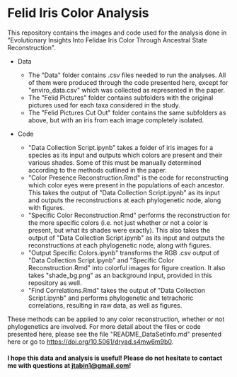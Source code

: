 # Felid Iris Color Analysis
This repository contains the images and code used for the analysis done in "Evolutionary Insights Into Felidae Iris Color Through Ancestral State Reconstruction".

- Data
  - The "Data" folder contains .csv files needed to run the analyses. All of them were produced through the code presented here, except for "enviro_data.csv" which was collected as represented in the paper.
  - The "Felid Pictures" folder contains subfolders with the original pictures used for each taxa considered in the study.
  - The "Felid Pictures Cut Out" folder contains the same subfolders as above, but with an iris from each image completely isolated.

- Code
  - "Data Collection Script.ipynb" takes a folder of iris images for a species as its input and outputs which colors are present and their various shades. Some of this must be manually determined according to the methods outlined in the paper.
  - "Color Presence Reconstruction.Rmd" is the code for reconstructing which color eyes were present in the populations of each ancestor. This takes the output of "Data Collection Script.ipynb" as its input and outputs the reconstructions at each phylogenetic node, along with figures. 
  - "Specific Color Reconstruction.Rmd" performs the reconstruction for the more specific colors (i.e. not just whether or not a color is present, but what its shades were exactly). This also takes the output of "Data Collection Script.ipynb" as its input and outputs the reconstructions at each phylogenetic node, along with figures. 
  - "Output Specific Colors.ipynb" transforms the RGB .csv output of "Data Collection Script.ipynb" and "Specific Color Reconstruction.Rmd" into colorful images for figure creation. It also takes "shade_bg.png" as an background input, provided in this repository as well.
  - "Find Correlations.Rmd" takes the output of "Data Collection Script.ipynb" and performs phylogenetic and tetrachoric correlations, resulting in raw data, as well as figures.
 
These methods can be applied to any color reconstruction, whether or not phylogenetics are involved. For more detail about the files or code presented here, please see the file "README_DataSetInfo.md" presented here or go to https://doi.org/10.5061/dryad.s4mw6m9b0.

#### I hope this data and analysis is useful! Please do not hesitate to contact me with questions at jtabin1@gmail.com!
